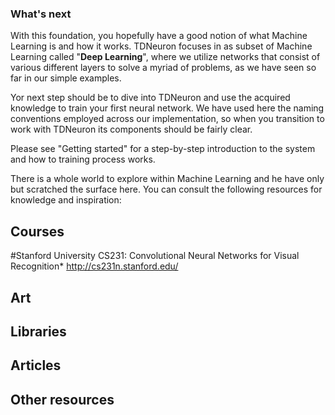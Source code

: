 ### What's next

With this foundation, you hopefully have a good notion of what Machine Learning is and how it works. TDNeuron focuses in as subset of Machine Learning called "**Deep Learning**", where we utilize networks that consist of various different layers to solve a myriad of problems, as we have seen so far in our simple examples.

Yor next step should be to dive into TDNeuron and use the acquired knowledge to train your first neural network. We have used here the naming conventions employed across our implementation, so when you transition to work with TDNeuron its components should be fairly clear. 

Please see "Getting started" for a step-by-step introduction to the system and how to training process works. 

There is a whole world to explore within Machine Learning and he have only but scratched the surface here. You can consult the following resources for knowledge and inspiration:

## Courses

#Stanford University CS231: Convolutional Neural Networks for Visual Recognition*  http://cs231n.stanford.edu/

## Art

## Libraries

## Articles

## Other resources
